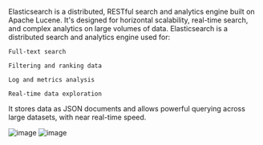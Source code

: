 Elasticsearch is a distributed, RESTful search and analytics engine built on Apache Lucene. It's designed for horizontal scalability, real-time search, and complex analytics on large volumes of data.
Elasticsearch is a distributed search and analytics engine used for:

    Full-text search

    Filtering and ranking data

    Log and metrics analysis

    Real-time data exploration

It stores data as JSON documents and allows powerful querying across large datasets, with near real-time speed.  

![image](https://github.com/user-attachments/assets/34543667-86f5-4c14-b589-6d40b8e561b2)
![image](https://github.com/user-attachments/assets/34543667-86f5-4c14-b589-6d40b8e561b2)

